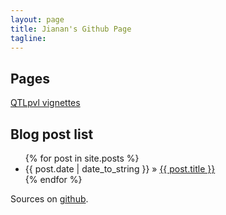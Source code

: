 ```yaml
---
layout: page
title: Jianan's Github Page
tagline: 
---
```


## Pages

[QTLpvl vignettes][qtlpvl-vig]

## Blog post list
<ul class="posts">
  {% for post in site.posts %}
    <li><span>{{ post.date | date_to_string }}</span> &raquo; <a href="{{ BASE_PATH }}{{ post.url }}">{{ post.title }}</a></li>
  {% endfor %}
</ul>


Sources on [github][mygithub].


[qtlpvl-vig]: http://jianan.github.io/qtlpvl
[mygithub]: https://github.com/jianan/jianan.github.io
[qtlpvl-r]: https://github.com/jianan/qtlpvl/tree/master
[qtlpvl-ghpages]: https://github.com/jianan/qtlpvl/tree/gh-pages

